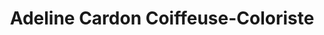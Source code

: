 ---
title: "Adeline Cardon Coiffeuse-Coloriste"
url: /etaples/adeline-cardon-coiffeuse-coloriste/
shop: coiffeur
---